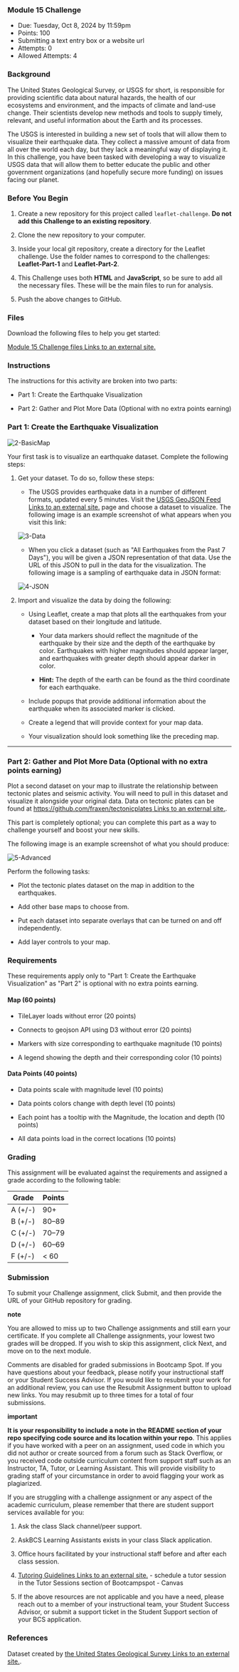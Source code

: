 ### Module 15 Challenge

-   Due: Tuesday, Oct 8, 2024 by 11:59pm
-   Points: 100
-   Submitting a text entry box or a website url
-   Attempts: 0
-   Allowed Attempts: 4

### Background

The United States Geological Survey, or USGS for short, is responsible for providing scientific data about natural hazards, the health of our ecosystems and environment, and the impacts of climate and land-use change. Their scientists develop new methods and tools to supply timely, relevant, and useful information about the Earth and its processes.

The USGS is interested in building a new set of tools that will allow them to visualize their earthquake data. They collect a massive amount of data from all over the world each day, but they lack a meaningful way of displaying it. In this challenge, you have been tasked with developing a way to visualize USGS data that will allow them to better educate the public and other government organizations (and hopefully secure more funding) on issues facing our planet.

### Before You Begin

1.  Create a new repository for this project called `leaflet-challenge`. **Do not add this Challenge to an existing repository**.
    
2.  Clone the new repository to your computer.
    
3.  Inside your local git repository, create a directory for the Leaflet challenge. Use the folder names to correspond to the challenges: **Leaflet-Part-1** and **Leaflet-Part-2**.
    
4.  This Challenge uses both **HTML** and **JavaScript**, so be sure to add all the necessary files. These will be the main files to run for analysis.
    
5.  Push the above changes to GitHub.
    

### Files

Download the following files to help you get started:

[Module 15 Challenge files Links to an external site.](https://static.bc-edx.com/data/dl-1-2/m15/lms/starter/Starter_Code.zip)

### Instructions

The instructions for this activity are broken into two parts:

-   Part 1: Create the Earthquake Visualization
    
-   Part 2: Gather and Plot More Data (Optional with no extra points earning)
    

### Part 1: Create the Earthquake Visualization

![2-BasicMap](images/2-BasicMap.jpg)

Your first task is to visualize an earthquake dataset. Complete the following steps:

1.  Get your dataset. To do so, follow these steps:
    
    -   The USGS provides earthquake data in a number of different formats, updated every 5 minutes. Visit the [USGS GeoJSON Feed Links to an external site.](http://earthquake.usgs.gov/earthquakes/feed/v1.0/geojson.php) page and choose a dataset to visualize. The following image is an example screenshot of what appears when you visit this link:
    
    ![3-Data](images/3-Data.jpg)
    
    -   When you click a dataset (such as "All Earthquakes from the Past 7 Days"), you will be given a JSON representation of that data. Use the URL of this JSON to pull in the data for the visualization. The following image is a sampling of earthquake data in JSON format:
    
    ![4-JSON](images/4-JSON.jpg)
    
2.  Import and visualize the data by doing the following:
    
    -   Using Leaflet, create a map that plots all the earthquakes from your dataset based on their longitude and latitude.
        
        -   Your data markers should reflect the magnitude of the earthquake by their size and the depth of the earthquake by color. Earthquakes with higher magnitudes should appear larger, and earthquakes with greater depth should appear darker in color.
            
        -   **Hint:** The depth of the earth can be found as the third coordinate for each earthquake.
            
    -   Include popups that provide additional information about the earthquake when its associated marker is clicked.
        
    -   Create a legend that will provide context for your map data.
        
    -   Your visualization should look something like the preceding map.
        

___

### Part 2: Gather and Plot More Data (Optional with no extra points earning)

Plot a second dataset on your map to illustrate the relationship between tectonic plates and seismic activity. You will need to pull in this dataset and visualize it alongside your original data. Data on tectonic plates can be found at [https://github.com/fraxen/tectonicplates Links to an external site.](https://github.com/fraxen/tectonicplates).

This part is completely optional; you can complete this part as a way to challenge yourself and boost your new skills.

The following image is an example screenshot of what you should produce:

![5-Advanced](images/5-Advanced.jpg)

Perform the following tasks:

-   Plot the tectonic plates dataset on the map in addition to the earthquakes.
    
-   Add other base maps to choose from.
    
-   Put each dataset into separate overlays that can be turned on and off independently.
    
-   Add layer controls to your map.
    

### Requirements

These requirements apply only to "Part 1: Create the Earthquake Visualization" as "Part 2" is optional with no extra points earning.

#### Map (60 points)

-   TileLayer loads without error (20 points)
    
-   Connects to geojson API using D3 without error (20 points)
    
-   Markers with size corresponding to earthquake magnitude (10 points)
    
-   A legend showing the depth and their corresponding color (10 points)
    

#### Data Points (40 points)

-   Data points scale with magnitude level (10 points)
    
-   Data points colors change with depth level (10 points)
    
-   Each point has a tooltip with the Magnitude, the location and depth (10 points)
    
-   All data points load in the correct locations (10 points)
    

### Grading

This assignment will be evaluated against the requirements and assigned a grade according to the following table:

| Grade | Points |
| --- | --- |
| A (+/-) | 90+ |
| B (+/-) | 80–89 |
| C (+/-) | 70–79 |
| D (+/-) | 60–69 |
| F (+/-) | < 60 |

### Submission

To submit your Challenge assignment, click Submit, and then provide the URL of your GitHub repository for grading.

**note**

You are allowed to miss up to two Challenge assignments and still earn your certificate. If you complete all Challenge assignments, your lowest two grades will be dropped. If you wish to skip this assignment, click Next, and move on to the next module.

Comments are disabled for graded submissions in Bootcamp Spot. If you have questions about your feedback, please notify your instructional staff or your Student Success Advisor. If you would like to resubmit your work for an additional review, you can use the Resubmit Assignment button to upload new links. You may resubmit up to three times for a total of four submissions.

**important**

**It is your responsibility to include a note in the README section of your repo specifying code source and its location within your repo**. This applies if you have worked with a peer on an assignment, used code in which you did not author or create sourced from a forum such as Stack Overflow, or you received code outside curriculum content from support staff such as an Instructor, TA, Tutor, or Learning Assistant. This will provide visibility to grading staff of your circumstance in order to avoid flagging your work as plagiarized.

If you are struggling with a challenge assignment or any aspect of the academic curriculum, please remember that there are student support services available for you:

1.  Ask the class Slack channel/peer support.
    
2.  AskBCS Learning Assistants exists in your class Slack application.
    
3.  Office hours facilitated by your instructional staff before and after each class session.
    
4.  [Tutoring Guidelines Links to an external site.](https://docs.google.com/document/d/1hTldEfWhX21B_Vz9ZentkPeziu4pPfnwiZbwQB27E90/edit?usp=sharing) - schedule a tutor session in the Tutor Sessions section of Bootcampspot - Canvas
    
5.  If the above resources are not applicable and you have a need, please reach out to a member of your instructional team, your Student Success Advisor, or submit a support ticket in the Student Support section of your BCS application.
    

### References

Dataset created by [the United States Geological Survey Links to an external site.](http://earthquake.usgs.gov/earthquakes/feed/v1.0/geojson.php).